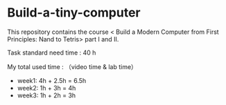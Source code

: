 # Build-a-tiny-computer
This repository contains the course &lt; Build a Modern Computer from First Principles: Nand to Tetris> part I and II.

Task standard need time : 40 h

My total used time : （video time & lab time）

- week1: 4h + 2.5h = 6.5h
- week2: 1h + 3h  = 4h
- week3: 1h + 2h = 3h

